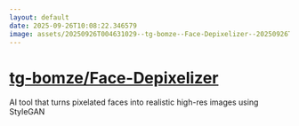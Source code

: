 ```yaml
---
layout: default
date: 2025-09-26T10:08:22.346579
image: assets/20250926T004631029--tg-bomze--Face-Depixelizer--20250926T005343982--cropped.png
---
```


# [tg-bomze/Face-Depixelizer](https://github.com/tg-bomze/Face-Depixelizer)

AI tool that turns pixelated faces into realistic high-res images using StyleGAN
